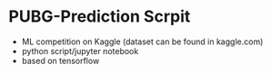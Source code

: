 # PUBG-Prediction Scrpit
 * ML competition on Kaggle (dataset can be found in kaggle.com)
 * python script/jupyter notebook
 * based on tensorflow